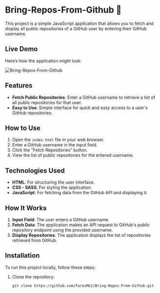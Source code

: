 # Bring-Repos-From-Github 🚀

This project is a simple JavaScript application that allows you to fetch and display all public repositories of a GitHub user by entering their GitHub username.

## Live Demo

Here’s how the application might look:

![Bring-Repos-From-Github](https://faresmo2.github.io/Bring-Repos-From-Github/)

## Features

- **Fetch Public Repositories**: Enter a GitHub username to retrieve a list of all public repositories for that user.
- **Easy to Use**: Simple interface for quick and easy access to a user's GitHub repositories.

## How to Use

1. Open the `index.html` file in your web browser.
2. Enter a GitHub username in the input field.
3. Click the "Fetch Repositories" button.
4. View the list of public repositories for the entered username.

## Technologies Used

- **HTML**: For structuring the user interface.
- **CSS - SASS**: For styling the application.
- **JavaScript**: For fetching data from the GitHub API and displaying it.

## How It Works

1. **Input Field**: The user enters a GitHub username.
2. **Fetch Data**: The application makes an API request to GitHub's public repository endpoint using the provided username.
3. **Display Repositories**: The application displays the list of repositories retrieved from GitHub.


## Installation

To run this project locally, follow these steps:

1. Clone the repository:
   ```bash
   git clone https://github.com/FaresMo2/Bring-Repos-From-Github.git
